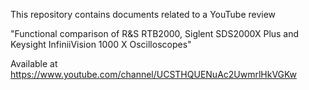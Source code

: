 This repository contains documents related to a YouTube review 

"Functional comparison of R&S RTB2000, Siglent SDS2000X Plus and Keysight InfiniiVision 1000 X Oscilloscopes"

Available at https://www.youtube.com/channel/UCSTHQUENuAc2UwmrlHkVGKw
